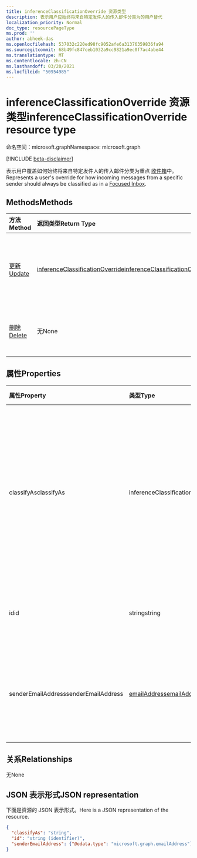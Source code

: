 ```yaml
---
title: inferenceClassificationOverride 资源类型
description: 表示用户应始终将来自特定发件人的传入邮件分类为的用户替代
localization_priority: Normal
doc_type: resourcePageType
ms.prod: ''
author: abheek-das
ms.openlocfilehash: 537032c220ed98fc9052afe6a31376359836fa94
ms.sourcegitcommit: 68b49fc847ceb1032a9cc9821a9ec0f7ac4abe44
ms.translationtype: MT
ms.contentlocale: zh-CN
ms.lasthandoff: 03/20/2021
ms.locfileid: "50954985"
---
```

# <a name="inferenceclassificationoverride-resource-type"></a><span data-ttu-id="7b990-103">inferenceClassificationOverride 资源类型</span><span class="sxs-lookup"><span data-stu-id="7b990-103">inferenceClassificationOverride resource type</span></span>

<span data-ttu-id="7b990-104">命名空间：microsoft.graph</span><span class="sxs-lookup"><span data-stu-id="7b990-104">Namespace: microsoft.graph</span></span>

[!INCLUDE [beta-disclaimer](../../includes/beta-disclaimer.md)]

<span data-ttu-id="7b990-105">表示用户覆盖如何始终将来自特定发件人的传入邮件分类为重点 [收件箱](manage-focused-inbox.md)中。</span><span class="sxs-lookup"><span data-stu-id="7b990-105">Represents a user's override for how incoming messages from a specific sender should always be classified as in a [Focused Inbox](manage-focused-inbox.md).</span></span>


## <a name="methods"></a><span data-ttu-id="7b990-106">Methods</span><span class="sxs-lookup"><span data-stu-id="7b990-106">Methods</span></span>

| <span data-ttu-id="7b990-107">方法</span><span class="sxs-lookup"><span data-stu-id="7b990-107">Method</span></span>           | <span data-ttu-id="7b990-108">返回类型</span><span class="sxs-lookup"><span data-stu-id="7b990-108">Return Type</span></span>    |<span data-ttu-id="7b990-109">说明</span><span class="sxs-lookup"><span data-stu-id="7b990-109">Description</span></span>|
|:---------------|:--------|:----------|
|[<span data-ttu-id="7b990-110">更新</span><span class="sxs-lookup"><span data-stu-id="7b990-110">Update</span></span>](../api/inferenceclassificationoverride-update.md) | [<span data-ttu-id="7b990-111">inferenceClassificationOverride</span><span class="sxs-lookup"><span data-stu-id="7b990-111">inferenceClassificationOverride</span></span>](inferenceclassificationoverride.md) |<span data-ttu-id="7b990-112">按指定内容更改替代的 **ClassifyAs** 字段。</span><span class="sxs-lookup"><span data-stu-id="7b990-112">Change the **ClassifyAs** field of an override as specified.</span></span> |
|[<span data-ttu-id="7b990-113">删除</span><span class="sxs-lookup"><span data-stu-id="7b990-113">Delete</span></span>](../api/inferenceclassificationoverride-delete.md) | <span data-ttu-id="7b990-114">无</span><span class="sxs-lookup"><span data-stu-id="7b990-114">None</span></span> |<span data-ttu-id="7b990-115">删除由其 ID 指定的替代。</span><span class="sxs-lookup"><span data-stu-id="7b990-115">Delete an override specified by its ID.</span></span> |

## <a name="properties"></a><span data-ttu-id="7b990-116">属性</span><span class="sxs-lookup"><span data-stu-id="7b990-116">Properties</span></span>
| <span data-ttu-id="7b990-117">属性</span><span class="sxs-lookup"><span data-stu-id="7b990-117">Property</span></span>     | <span data-ttu-id="7b990-118">类型</span><span class="sxs-lookup"><span data-stu-id="7b990-118">Type</span></span>   |<span data-ttu-id="7b990-119">说明</span><span class="sxs-lookup"><span data-stu-id="7b990-119">Description</span></span>|
|:---------------|:--------|:----------|
|<span data-ttu-id="7b990-120">classifyAs</span><span class="sxs-lookup"><span data-stu-id="7b990-120">classifyAs</span></span>|<span data-ttu-id="7b990-121">inferenceClassificationType</span><span class="sxs-lookup"><span data-stu-id="7b990-121">inferenceClassificationType</span></span>| <span data-ttu-id="7b990-p101">指定来自特定发件人的传入邮件始终应如何分类。可能的值是：`focused`、`other`。</span><span class="sxs-lookup"><span data-stu-id="7b990-p101">Specifies how incoming messages from a specific sender should always be classified as. Possible values are: `focused`, `other`.</span></span>|
|<span data-ttu-id="7b990-124">id</span><span class="sxs-lookup"><span data-stu-id="7b990-124">id</span></span>|<span data-ttu-id="7b990-125">string</span><span class="sxs-lookup"><span data-stu-id="7b990-125">string</span></span>| <span data-ttu-id="7b990-p102">替代的唯一标识符。只读。</span><span class="sxs-lookup"><span data-stu-id="7b990-p102">The unique identifier of the override. Read-only.</span></span>|
|<span data-ttu-id="7b990-128">senderEmailAddress</span><span class="sxs-lookup"><span data-stu-id="7b990-128">senderEmailAddress</span></span>|[<span data-ttu-id="7b990-129">emailAddress</span><span class="sxs-lookup"><span data-stu-id="7b990-129">emailAddress</span></span>](emailaddress.md)|<span data-ttu-id="7b990-130">为其创建替代的发件人的电子邮件地址信息。</span><span class="sxs-lookup"><span data-stu-id="7b990-130">The email address information of the sender for whom the override is created.</span></span>|

## <a name="relationships"></a><span data-ttu-id="7b990-131">关系</span><span class="sxs-lookup"><span data-stu-id="7b990-131">Relationships</span></span>
<span data-ttu-id="7b990-132">无</span><span class="sxs-lookup"><span data-stu-id="7b990-132">None</span></span>


## <a name="json-representation"></a><span data-ttu-id="7b990-133">JSON 表示形式</span><span class="sxs-lookup"><span data-stu-id="7b990-133">JSON representation</span></span>

<span data-ttu-id="7b990-134">下面是资源的 JSON 表示形式。</span><span class="sxs-lookup"><span data-stu-id="7b990-134">Here is a JSON representation of the resource.</span></span>

<!-- {
  "blockType": "resource",
  "optionalProperties": [

  ],
  "@odata.type": "microsoft.graph.inferenceClassificationOverride"
}-->

```json
{
  "classifyAs": "string",
  "id": "string (identifier)",
  "senderEmailAddress": {"@odata.type": "microsoft.graph.emailAddress"}
}

```

<!-- uuid: 8fcb5dbc-d5aa-4681-8e31-b001d5168d79
2015-10-25 14:57:30 UTC -->
<!--
{
  "type": "#page.annotation",
  "description": "inferenceClassificationOverride resource",
  "keywords": "",
  "section": "documentation",
  "tocPath": "",
  "suppressions": []
}
-->


